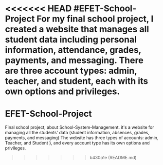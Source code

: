 <<<<<<< HEAD
#EFET-School-Project
For my final school project, I created a website that manages all student data including personal information, attendance, grades, payments, and messaging. There are three account types: admin, teacher, and student, each with its own options and privileges.
=======
# EFET-School-Project
Final school project, about School-System-Management. it's a website for managing all the students' data (student information, absences, grades, payments, and messaging) The website has three types of accounts: admin, Teacher, and Student }, and every account type has its own options and privileges.
>>>>>>> b430a1e (README.md)
